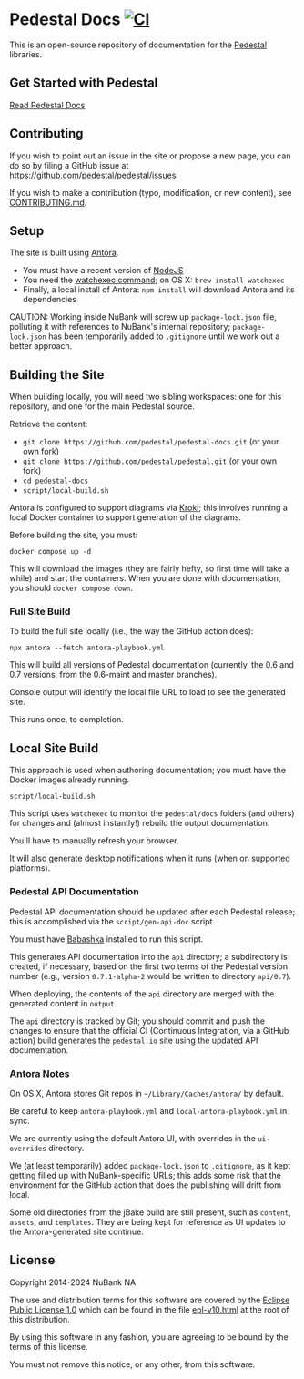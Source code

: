# Pedestal Docs [![CI](https://github.com/pedestal/pedestal-docs/actions/workflows/ci.yml/badge.svg)](https://github.com/pedestal/pedestal-docs/actions/workflows/ci.yml)

This is an open-source repository of documentation for the
[Pedestal](https://github.com/pedestal/pedestal) libraries.

## Get Started with Pedestal

[Read Pedestal Docs](http://pedestal.io)

##  Contributing

If you wish to point out an issue in the site or propose a new page,
you can do so by filing a GitHub issue at
https://github.com/pedestal/pedestal/issues

If you wish to make a contribution (typo, modification, or new
content), see [CONTRIBUTING.md](./CONTRIBUTING.md).

## Setup

The site is built using [Antora](https://antora.org/).

* You must have a recent version of [NodeJS](https://nodejs.org/)
* You need the  [watchexec command](https://github.com/watchexec/watchexec); on OS X: `brew install watchexec`
* Finally, a local install of Antora: `npm install` will download Antora and its dependencies

CAUTION: Working inside NuBank will screw up `package-lock.json` file, polluting it with references to NuBank's internal repository; 
`package-lock.json` has been temporarily added to `.gitignore` until we work out a better approach.

## Building the Site

When building locally, you will need two sibling workspaces: one for this repository, and one for the main
Pedestal source.

Retrieve the content:

* `git clone https://github.com/pedestal/pedestal-docs.git` (or your own fork)
* `git clone https://github.com/pedestal/pedestal.git` (or your own fork)
* `cd pedestal-docs`
* `script/local-build.sh`

Antora is configured to support diagrams via [Kroki](https://kroki.io/); this involves
running a local Docker container to support generation of the diagrams.

Before building the site, you must:

    docker compose up -d

This will download the images (they are fairly hefty, so first time will take a while) and start the containers.
When you are done with documentation, you should `docker compose down`.

### Full Site Build

To build the full site locally (i.e., the way the GitHub action does):

    npx antora --fetch antora-playbook.yml

This will build all versions of Pedestal documentation (currently, the 0.6 and 0.7 versions,
from the 0.6-maint and master branches).

Console output will identify the local file URL to load to see the generated site.

This runs once, to completion.

## Local Site Build

This approach is used when authoring documentation; you must have the Docker images already running.

    script/local-build.sh

This script uses `watchexec` to monitor the `pedestal/docs` folders (and others) for changes and (almost instantly!)
rebuild the output documentation.

You'll have to manually refresh your browser.

It will also generate desktop notifications when it runs (when on supported platforms).

### Pedestal API Documentation

Pedestal API documentation should be updated after each Pedestal release; this is accomplished via
the `script/gen-api-doc` script.

You must have [Babashka](https://github.com/babashka/babashka) installed to run this script.

This generates API documentation into the `api` directory; a subdirectory is created, if necessary,
based on the first two terms of the Pedestal version number (e.g., version `0.7.1-alpha-2` would be
written to directory `api/0.7`). 

When deploying, the contents of the `api` directory are merged with the generated content in `output`.

The `api` directory is tracked by Git; you should commit and push the changes to ensure that the
official CI (Continuous Integration, via a GitHub action) build generates the `pedestal.io` site using
the updated API documentation.

### Antora Notes
 
On OS X, Antora stores Git repos in `~/Library/Caches/antora/` by default.

Be careful to keep `antora-playbook.yml` and `local-antora-playbook.yml` in sync.

We are currently using the default Antora UI, with overrides in the `ui-overrides` directory.

We (at least temporarily) added `package-lock.json` to `.gitignore`, as it kept getting filled up
with NuBank-specific URLs; this adds some risk that the environment for the GitHub action that does
the publishing will drift from local.

Some old directories from the jBake build are still present, such as `content`, `assets`,
and `templates`.  They are being kept for reference as UI updates to the Antora-generated
site continue.

License
-------
Copyright 2014-2024 NuBank NA

The use and distribution terms for this software are covered by the
[Eclipse Public License 1.0](http://opensource.org/licenses/eclipse-1.0)
which can be found in the file [epl-v10.html](epl-v10.html) at the root of this
distribution.

By using this software in any fashion, you are agreeing to be bound by
the terms of this license.

You must not remove this notice, or any other, from this software.
